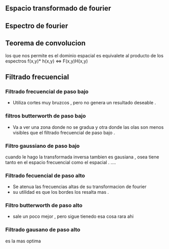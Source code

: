  
## Espacio transformado de fourier

## Espectro de fourier

## Teorema de convolucion 
los que nos permite es 
el dominio espacial es equivalete al producto de los espectros 
f(x,y)* h(x,y) <=> F(x,y)H(x,y)

## Filtrado frecuencial 

### Filtrado frecuencial de paso bajo
- Utiliza cortes muy bruzcos , pero no genera un resultado deseable .
### filtros butterworth de paso bajo 
- Va a ver una zona donde no se gradua y otra donde las olas son menos visibles que el filtrado frecuencial de paso bajo . 
### Filtro gaussiano de paso bajo 
cuando le hago la transformada inversa tambien es gausiana , osea tiene tanto en el espacio frecuencial como el espacial .
....

### Filtrado fecuencial de paso alto 
- Se atenua las frecuencias altas de su transformacion de fourier
- su utilidad es que los bordes los resalta mas . 

### Filtro butterworth de paso alto 
- sale un poco mejor , pero sigue tienedo esa cosa rara ahi 

### Filtrado gausano de paso alto 
es la mas optima 